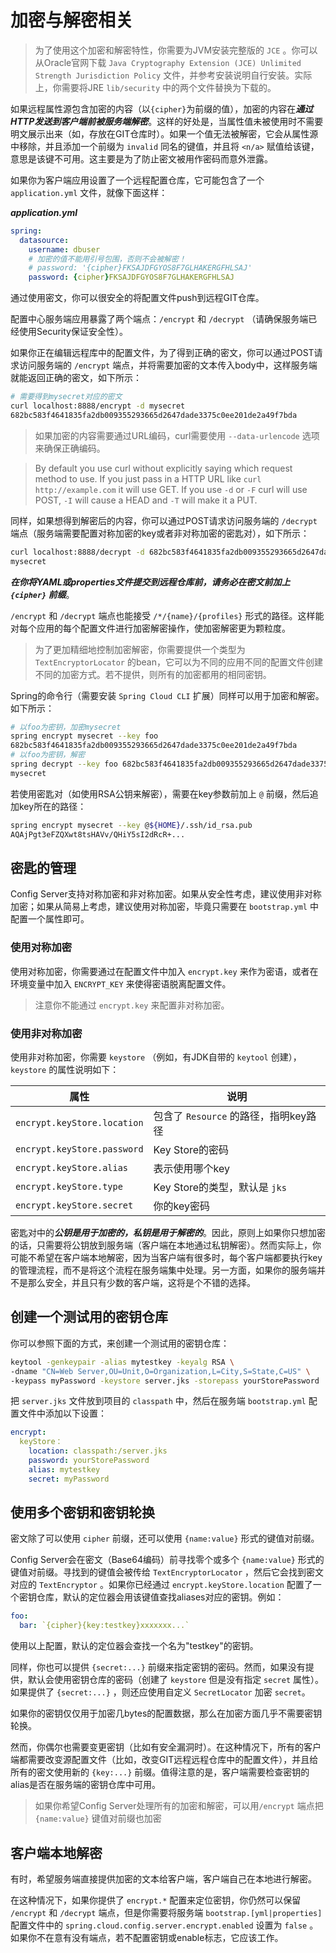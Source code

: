 # 加密与解密相关

> 为了使用这个加密和解密特性，你需要为JVM安装完整版的 `JCE` 。你可以从Oracle官网下载 `Java Cryptography Extension (JCE) Unlimited Strength Jurisdiction Policy` 文件，并参考安装说明自行安装。实际上，你需要将JRE `lib/security` 中的两个文件替换为下载的。

如果远程属性源包含加密的内容（以`{cipher}`为前缀的值），加密的内容在***通过HTTP发送到客户端前被服务端解密***。这样的好处是，当属性值未被使用时不需要明文展示出来（如，存放在GIT仓库时）。如果一个值无法被解密，它会从属性源中移除，并且添加一个前缀为 `invalid` 同名的键值，并且将 `<n/a>` 赋值给该键，意思是该键不可用。这主要是为了防止密文被用作密码而意外泄露。  

如果你为客户端应用设置了一个远程配置仓库，它可能包含了一个 `application.yml` 文件，就像下面这样：  

***application.yml***  

```yaml
spring:
  datasource:
    username: dbuser
    # 加密的值不能用引号包围，否则不会被解密！
    # password: '{cipher}FKSAJDFGYOS8F7GLHAKERGFHLSAJ'
    password: {cipher}FKSAJDFGYOS8F7GLHAKERGFHLSAJ
```

通过使用密文，你可以很安全的将配置文件push到远程GIT仓库。  

配置中心服务端应用暴露了两个端点：`/encrypt` 和 `/decrypt` （请确保服务端已经使用Security保证安全性）。  

如果你正在编辑远程库中的配置文件，为了得到正确的密文，你可以通过POST请求访问服务端的 `/encrypt` 端点，并将需要加密的文本传入body中，这样服务端就能返回正确的密文，如下所示：  

```bash
# 需要得到mysecret对应的密文
curl localhost:8888/encrypt -d mysecret
682bc583f4641835fa2db009355293665d2647dade3375c0ee201de2a49f7bda
```

> 如果加密的内容需要通过URL编码，curl需要使用 `--data-urlencode` 选项来确保正确编码。  

> By default you use curl without explicitly saying which request method to use. If you just pass in a HTTP URL like `curl http://example.com` it will use GET. If you use `-d` or `-F` curl will use POST, `-I` will cause a HEAD and `-T` will make it a PUT.

同样，如果想得到解密后的内容，你可以通过POST请求访问服务端的 `/decrypt` 端点（服务端需要配置对称加密的key或者非对称加密的密匙对），如下所示：  

```bash
curl localhost:8888/decrypt -d 682bc583f4641835fa2db009355293665d2647dade3375c0ee201de2a49f7bda
mysecret
```

  

***在你将YAML或properties文件提交到远程仓库前，请务必在密文前加上 `{cipher}` 前缀***。  

  

`/encrypt` 和 `/decrypt` 端点也能接受 `/*/{name}/{profiles}` 形式的路径。这样能对每个应用的每个配置文件进行加密解密操作，使加密解密更为颗粒度。  

> 为了更加精细地控制加密解密，你需要提供一个类型为 `TextEncryptorLocator` 的bean，它可以为不同的应用不同的配置文件创建不同的加密方式。若不提供，则所有的加密都用的相同密钥。

Spring的命令行（需要安装 `Spring Cloud CLI` 扩展）同样可以用于加密和解密。如下所示：  

```bash
# 以foo为密钥，加密mysecret
spring encrypt mysecret --key foo
682bc583f4641835fa2db009355293665d2647dade3375c0ee201de2a49f7bda
# 以foo为密钥，解密
spring decrypt --key foo 682bc583f4641835fa2db009355293665d2647dade3375c0ee201de2a49f7bda
mysecret
```

若使用密匙对（如使用RSA公钥来解密），需要在key参数前加上 `@` 前缀，然后追加key所在的路径：  

```bash
spring encrypt mysecret --key @${HOME}/.ssh/id_rsa.pub
AQAjPgt3eFZQXwt8tsHAVv/QHiY5sI2dRcR+...
```



## 密匙的管理

Config Server支持对称加密和非对称加密。如果从安全性考虑，建议使用非对称加密；如果从简易上考虑，建议使用对称加密，毕竟只需要在 `bootstrap.yml` 中配置一个属性即可。  

### 使用对称加密

使用对称加密，你需要通过在配置文件中加入 `encrypt.key` 来作为密语，或者在环境变量中加入 `ENCRYPT_KEY` 来使得密语脱离配置文件。  

> 注意你不能通过 `encrypt.key` 来配置非对称加密。

### 使用非对称加密

使用非对称加密，你需要 `keystore` （例如，有JDK自带的 `keytool` 创建），`keystore` 的属性说明如下：  

| 属性                        | 说明                                  |
| --------------------------- | ------------------------------------- |
| `encrypt.keyStore.location` | 包含了 `Resource` 的路径，指明key路径 |
| `encrypt.keyStore.password` | Key Store的密码                       |
| `encrypt.keyStore.alias`    | 表示使用哪个key                       |
| `encrypt.keyStore.type`     | Key Store的类型，默认是 `jks`         |
| `encrypt.keyStore.secret`   | 你的key密码                           |

密匙对中的***公钥是用于加密的，私钥是用于解密的***。因此，原则上如果你只想加密的话，只需要将公钥放到服务端（客户端在本地通过私钥解密）。然而实际上，你可能不希望在客户端本地解密，因为当客户端有很多时，每个客户端都要执行key的管理流程，而不是将这个流程在服务端集中处理。另一方面，如果你的服务端并不是那么安全，并且只有少数的客户端，这将是个不错的选择。  

  

## 创建一个测试用的密钥仓库

你可以参照下面的方式，来创建一个测试用的密钥仓库：  

```bash
keytool -genkeypair -alias mytestkey -keyalg RSA \
-dname "CN=Web Server,OU=Unit,O=Organization,L=City,S=State,C=US" \
-keypass myPassword -keystore server.jks -storepass yourStorePassword
```

把 `server.jks` 文件放到项目的 `classpath` 中，然后在服务端 `bootstrap.yml` 配置文件中添加以下设置：  

```yaml
encrypt:
  keyStore：
    location: classpath:/server.jks
    password: yourStorePassword
    alias: mytestkey
    secret: myPassword
```



## 使用多个密钥和密钥轮换

密文除了可以使用 `cipher` 前缀，还可以使用 `{name:value}` 形式的键值对前缀。  

Config Server会在密文（Base64编码）前寻找零个或多个 `{name:value}` 形式的键值对前缀。寻找到的键值会被传给 `TextEncryptorLocator` ，然后它会找到密文对应的 `TextEncryptor`  。如果你已经通过 `encrypt.keyStore.location` 配置了一个密钥仓库，默认的定位器会用该键值查找aliases对应的密钥。例如：  

```yaml
foo:
  bar: `{cipher}{key:testkey}xxxxxxx...`
```

使用以上配置，默认的定位器会查找一个名为"testkey"的密钥。  

同样，你也可以提供 `{secret:...}` 前缀来指定密钥的密码。然而，如果没有提供，默认会使用密钥仓库的密码（创建了 `keystore` 但是没有指定 `secret` 属性）。如果提供了 `{secret:...}` ，则还应使用自定义 `SecretLocator` 加密 `secret`。  

如果你的密钥仅仅用于加密几bytes的配置数据，那么在加密方面几乎不需要密钥轮换。  

然而，你偶尔也需要变更密钥（比如有安全漏洞时）。在这种情况下，所有的客户端都需要改变源配置文件（比如，改变GIT远程远程仓库中的配置文件），并且给所有的密文使用新的 `{key:...}` 前缀。值得注意的是，客户端需要检查密钥的alias是否在服务端的密钥仓库中可用。

> 如果你希望Config Server处理所有的加密和解密，可以用`/encrypt` 端点把`{name:value}` 键值对前缀也加密



## 客户端本地解密

有时，希望服务端直接提供加密的文本给客户端，客户端自己在本地进行解密。  

在这种情况下，如果你提供了 `encrypt.*` 配置来定位密钥，你仍然可以保留 `/encrypt` 和 `/decrypt` 端点，但是你需要将服务端 `bootstrap.[yml|properties]` 配置文件中的 `spring.cloud.config.server.encrypt.enabled` 设置为 `false` 。如果你不在意有没有端点，若不配置密钥或enable标志，它应该工作。